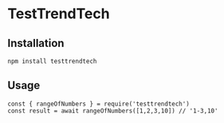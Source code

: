 # TestTrendTech
## Installation
```
npm install testtrendtech
```
## Usage
```
const { rangeOfNumbers } = require('testtrendtech')
const result = await rangeOfNumbers([1,2,3,10]) // '1-3,10' 
```